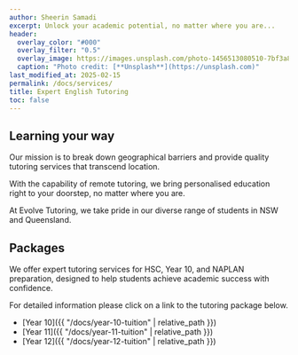 ```yaml
---
author: Sheerin Samadi
excerpt: Unlock your academic potential, no matter where you are...
header:
  overlay_color: "#000"
  overlay_filter: "0.5"
  overlay_image: https://images.unsplash.com/photo-1456513080510-7bf3a84b82f8
  caption: "Photo credit: [**Unsplash**](https://unsplash.com)"
last_modified_at: 2025-02-15
permalink: /docs/services/
title: Expert English Tutoring
toc: false
---
```


## Learning your way

Our mission is to break down geographical barriers and provide quality tutoring services that transcend location.

With the capability of remote tutoring, we bring personalised education right to your doorstep, no matter where you are.

At Evolve Tutoring, we take pride in our diverse range of students in NSW and Queensland.

## Packages

We offer expert tutoring services for HSC, Year 10, and NAPLAN preparation, designed to help students achieve academic success with confidence.

For detailed information please click on a link to the tutoring package below.

- [Year 10]({{ "/docs/year-10-tuition" | relative_path }})
- [Year 11]({{ "/docs/year-11-tuition" | relative_path }})
- [Year 12]({{ "/docs/year-12-tuition" | relative_path }})
